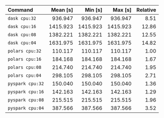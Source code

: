 | Command | Mean [s] | Min [s] | Max [s] | Relative |
|:---|---:|---:|---:|---:|
| `dask cpu:32` | 936.947 | 936.947 | 936.947 | 8.51 |
| `dask cpu:16` | 1415.923 | 1415.923 | 1415.923 | 12.86 |
| `dask cpu:08` | 1382.221 | 1382.221 | 1382.221 | 12.55 |
| `dask cpu:04` | 1631.975 | 1631.975 | 1631.975 | 14.82 |
| `polars cpu:32` | 110.117 | 110.117 | 110.117 | 1.00 |
| `polars cpu:16` | 184.168 | 184.168 | 184.168 | 1.67 |
| `polars cpu:08` | 214.740 | 214.740 | 214.740 | 1.95 |
| `polars cpu:04` | 298.105 | 298.105 | 298.105 | 2.71 |
| `pyspark cpu:32` | 150.040 | 150.040 | 150.040 | 1.36 |
| `pyspark cpu:16` | 142.163 | 142.163 | 142.163 | 1.29 |
| `pyspark cpu:08` | 215.515 | 215.515 | 215.515 | 1.96 |
| `pyspark cpu:04` | 387.566 | 387.566 | 387.566 | 3.52 |
